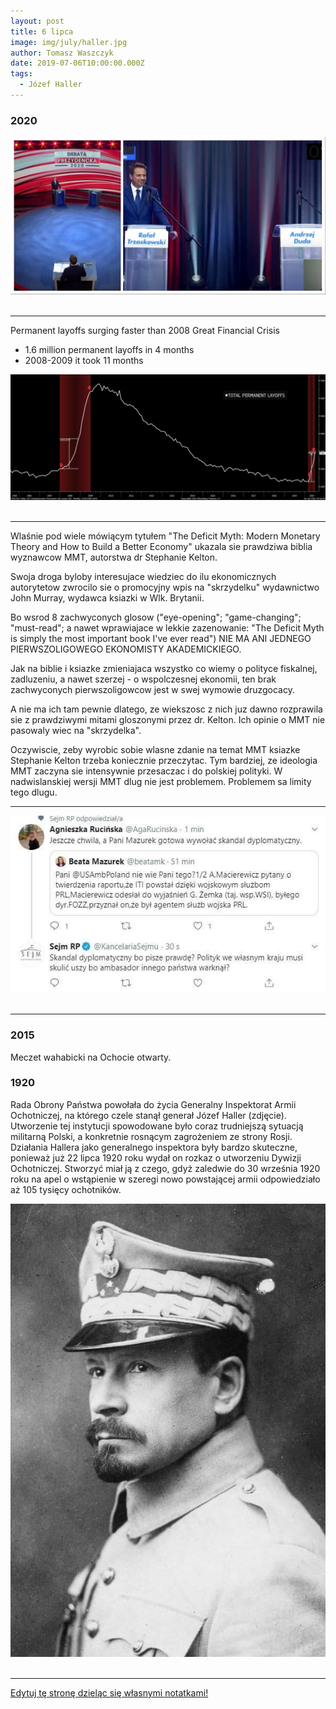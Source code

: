 ```yaml
---
layout: post
title: 6 lipca
image: img/july/haller.jpg
author: Tomasz Waszczyk
date: 2019-07-06T10:00:00.000Z
tags:
  - Józef Haller
---
```


### 2020

<img src="./img/july/debataprezydencka.jpeg"><br><br>

---

Permanent layoffs surging faster than 2008 Great Financial Crisis

- 1.6 million permanent layoffs in 4 months
- 2008-2009 it took 11 months

<img src="./img/july/layoff.jpeg"><br><br>

---

Wlaśnie pod wiele mówiącym tytułem "The Deficit Myth: Modern Monetary Theory and How to Build a Better Economy" ukazala sie prawdziwa biblia wyznawcow MMT, autorstwa dr Stephanie Kelton.

Swoja droga byloby interesujace wiedziec do ilu ekonomicznych autorytetow zwrocilo sie o promocyjny wpis na "skrzydelku" wydawnictwo John Murray, wydawca ksiazki w Wlk. Brytanii.

Bo wsrod 8 zachwyconych glosow ("eye-opening"; "game-changing"; "must-read"; a nawet wprawiajace w lekkie zazenowanie: "The Deficit Myth is simply the most important book I've ever read") NIE MA ANI JEDNEGO PIERWSZOLIGOWEGO EKONOMISTY AKADEMICKIEGO.

Jak na biblie i ksiazke zmieniajaca wszystko co wiemy o polityce fiskalnej, zadluzeniu, a nawet szerzej - o wspolczesnej ekonomii, ten brak zachwyconych pierwszoligowcow jest w swej wymowie druzgocacy.

A nie ma ich tam pewnie dlatego, ze wiekszosc z nich juz dawno rozprawila sie z prawdziwymi mitami gloszonymi przez dr. Kelton. Ich opinie o MMT nie pasowaly wiec na "skrzydelka".

Oczywiscie, zeby wyrobic sobie wlasne zdanie na temat MMT ksiazke Stephanie Kelton trzeba koniecznie przeczytac. Tym bardziej, ze ideologia MMT zaczyna sie intensywnie przesaczac i do polskiej polityki. W nadwislanskiej wersji MMT dlug nie jest problemem. Problemem sa limity tego dlugu.

---

<img src="./img/july/twitter.jpeg"><br><br>

---

### 2015

Meczet wahabicki na Ochocie otwarty.

### 1920

Rada Obrony Państwa powołała do życia Generalny Inspektorat Armii Ochotniczej, na którego czele stanął generał Józef Haller (zdjęcie).
Utworzenie tej instytucji spowodowane było coraz trudniejszą sytuacją militarną Polski, a konkretnie rosnącym zagrożeniem ze strony Rosji.
Działania Hallera jako generalnego inspektora były bardzo skuteczne, ponieważ już 22 lipca 1920 roku wydał on rozkaz o utworzeniu Dywizji Ochotniczej. Stworzyć miał ją z czego, gdyż zaledwie do 30 września 1920 roku na apel o wstąpienie w szeregi nowo powstającej armii odpowiedziało aż 105 tysięcy ochotników.

<img src="./img/july/haller.jpg"><br><br>

---

<a href="https://github.com/TomaszWaszczyk/historia.waszczyk.com/edit/master/src/content/july-6.md" target="_blank">Edytuj tę stronę dzieląc się własnymi notatkami!</a>
